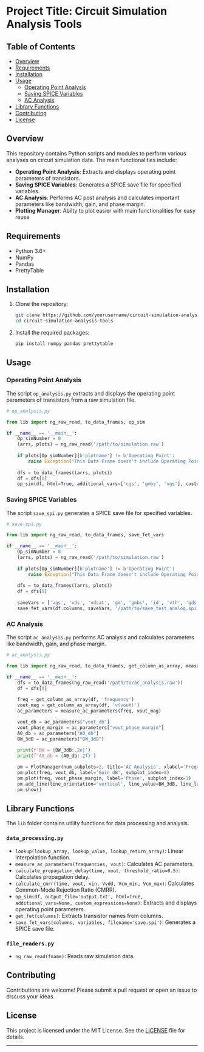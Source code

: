 # Project Title: Circuit Simulation Analysis Tools

## Table of Contents
- [Overview](#overview)
- [Requirements](#requirements)
- [Installation](#installation)
- [Usage](#usage)
  - [Operating Point Analysis](#operating-point-analysis)
  - [Saving SPICE Variables](#saving-spice-variables)
  - [AC Analysis](#ac-analysis)
- [Library Functions](#library-functions)
- [Contributing](#contributing)
- [License](#license)

## Overview
This repository contains Python scripts and modules to perform various analyses on circuit simulation data. The main functionalities include:
- **Operating Point Analysis**: Extracts and displays operating point parameters of transistors.
- **Saving SPICE Variables**: Generates a SPICE save file for specified variables.
- **AC Analysis**: Performs AC post analysis and calculates important parameters like bandwidth, gain, and phase margin.
- **Plotting Manager**: Abilty to plot easier with main functionalities for easy reuse

## Requirements
- Python 3.6+
- NumPy
- Pandas
- PrettyTable

## Installation
1. Clone the repository:
   ```bash
   git clone https://github.com/yourusername/circuit-simulation-analysis-tools.git
   cd circuit-simulation-analysis-tools
   ```
2. Install the required packages:
   ```bash
   pip install numpy pandas prettytable
   ```

## Usage
### Operating Point Analysis
The script `op_analysis.py` extracts and displays the operating point parameters of transistors from a raw simulation file.

```python
# op_analysis.py

from lib import ng_raw_read, to_data_frames, op_sim

if __name__ == '__main__':
    Op_simNumber = 0
    (arrs, plots) = ng_raw_read('/path/to/simulation.raw')
    
    if plots[Op_simNumber][b'plotname'] != b'Operating Point':
        raise Exception("This Data Frame doesn't include Operating Point Analysis")
    
    dfs = to_data_frames((arrs, plots))
    df = dfs[0]
    op_sim(df, html=True, additional_vars=['cgs', 'gmbs', 'vgs'], custom_expressions={"Avi": "gm*ro"})
```

### Saving SPICE Variables
The script `save_spi.py` generates a SPICE save file for specified variables.

```python
# save_spi.py

from lib import ng_raw_read, to_data_frames, save_fet_vars

if __name__ == '__main__':
    Op_simNumber = 0
    (arrs, plots) = ng_raw_read('/path/to/simulation.raw')
    
    if plots[Op_simNumber][b'plotname'] != b'Operating Point':
        raise Exception("This Data Frame doesn't include Operating Point Analysis")
    
    dfs = to_data_frames((arrs, plots))
    df = dfs[0]
    
    saveVars = ['vgs', 'vds', 'vdsat', 'gm', 'gmbs', 'id', 'vth', 'gds', 'cgs']
    save_fet_vars(df.columns, saveVars, '/path/to/save_test_analog.spi')
```

### AC Analysis
The script `ac_analysis.py` performs AC analysis and calculates parameters like bandwidth, gain, and phase margin.

```python
# ac_analysis.py

from lib import ng_raw_read, to_data_frames, get_column_as_array, measure_ac_parameters, PlotManager

if __name__ == '__main__':
    dfs = to_data_frames(ng_raw_read('/path/to/ac_analysis.raw'))
    df = dfs[0]
    
    freq = get_column_as_array(df, 'frequency')
    vout_mag = get_column_as_array(df, 'v(vout)')
    ac_parameters = measure_ac_parameters(freq, vout_mag)

    vout_db = ac_parameters["vout_db"]
    vout_phase_margin = ac_parameters["vout_phase_margin"]
    A0_db = ac_parameters["A0_db"]
    BW_3dB = ac_parameters["BW_3dB"]
    
    print(f'BW = {BW_3dB:.2e}')
    print(f'A0_db = {A0_db:.2f}')

    pm = PlotManager(num_subplots=2, title='AC Analysis', xlabel='Frequency', ylabel='')
    pm.plot(freq, vout_db, label='Gain dB', subplot_index=0)
    pm.plot(freq, vout_phase_margin, label='Phase', subplot_index=1)
    pm.add_line(line_orientation='vertical', line_value=BW_3dB, line_label='BW 3dB', line_color='red')
    pm.show()
```

## Library Functions
The `lib` folder contains utility functions for data processing and analysis.

### `data_processing.py`
- `lookup(lookup_array, lookup_value, lookup_return_array)`: Linear interpolation function.
- `measure_ac_parameters(frequencies, vout)`: Calculates AC parameters.
- `calculate_propagation_delay(time, vout, threshold_ratio=0.5)`: Calculates propagation delay.
- `calculate_cmrr(time, vout, vin, Vvdd, Vcm_min, Vcm_max)`: Calculates Common-Mode Rejection Ratio (CMRR).
- `op_sim(df, output_file='output.txt', html=True, additional_vars=None, custom_expressions=None)`: Extracts and displays operating point parameters.
- `get_fet(columns)`: Extracts transistor names from columns.
- `save_fet_vars(columns, variables, filename='save.spi')`: Generates a SPICE save file.

### `file_readers.py`
- `ng_raw_read(fname)`: Reads raw simulation data.

## Contributing
Contributions are welcome! Please submit a pull request or open an issue to discuss your ideas.

## License
This project is licensed under the MIT License. See the [LICENSE](LICENSE) file for details.

---
